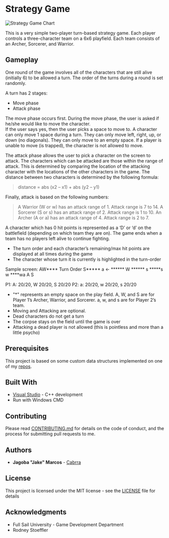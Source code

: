 Strategy Game
=============

![Strategy Game Chart](https://raw.githubusercontent.com/Cabrra/cabrra.github.io/master/Images/flowchart.jpg?token=AI_RbY1Cay3NRbFDP9bYFnmhpVMlgxVCks5bo5x_wA%3D%3D)

This is a very simple two-player turn-based strategy game. Each player controls a three-character team on a 6x6 playfield. Each team consists of an Archer, Sorcerer, and Warrior. 

## Gameplay

One round of the game involves all of the characters that are still alive (initially 6) to be allowed a turn. The order of the turns during a round is set randomly. 

A turn has 2 stages: 
+ Move phase
+ Attack phase

The move phase occurs first. During the move phase, the user is asked if he/she would like to move the character.  
If the user says yes, then the user picks a space to move to. A character can only move 1 space during a turn. They can only move left, right, up, or down (no diagonals). 
They can only move to an empty space. If a player is unable to move (is trapped), the character is not allowed to move.

The attack phase allows the user to pick a character on the screen to attack. The characters which can be attacked are those within the range of attack. This is determined by comparing the 
location of the attacking character with the locations of the other characters in the game. The distance between two characters is determined by the following formula:

> distance = abs (x2 – x1) + abs (y2 – y1)

Finally, attack is based on the following numbers:
> A Warrior (W or w) has an attack range of 1. Attack range is 7 to 14.
> A Sorcerer (S or s) has an attack range of 2. Attack range is 1 to 10.
> An Archer (A or a) has an attack range of 4. Attack range is 2 to 7.

A character which has 0 hit points is represented as a ‘D’ or ‘d’ on the battlefield (depending on which team they are on).
The game ends when a team has no players left alive to continue fighting.

+ The turn order and each character’s remaining/max hit points are displayed at all times during the game
+ The character whose turn it is currently is highlighted in the turn-order

Sample screen:
AW****		Turn Order
S*****		a   <-
******		W
******		s
*****s		w
****wa		A
 			S

P1: A: 20/20, W 20/20, S 20/20
P2: a: 20/20, w 20/20, s 20/20

+ "*" represents an empty space on the play field.  A, W, and S are for Player 1’s Archer, Warrior, and Sorcerer. a, w, and s are for Player 2’s team.
+ Moving and Attacking are optional.
+ Dead characters do not get a turn
+ The corpse stays on the field until the game is over
+ Attacking a dead player is not allowed (this is pointless and more than a little psycho)

## Prerequisites

This project is based on some custom data structures implemented on one of my [repos](https://github.com/Cabrra/Data-Structures).

## Built With

* [Visual Studio](https://visualstudio.microsoft.com/)	- C++ development
* Run with Windows CMD

## Contributing

Please read [CONTRIBUTING.md](https://github.com/Cabrra/Contributing-template/blob/master/Contributing-template.md) for details on the code of conduct, and the process for submitting pull requests to me.

## Authors

* **Jagoba "Jake" Marcos** - [Cabrra](https://github.com/Cabrra)

## License

This project is licensed under the MIT license - see the [LICENSE](LICENSE) file for details

## Acknowledgments

* Full Sail University - Game Development Department
* Rodney Stoeffler
